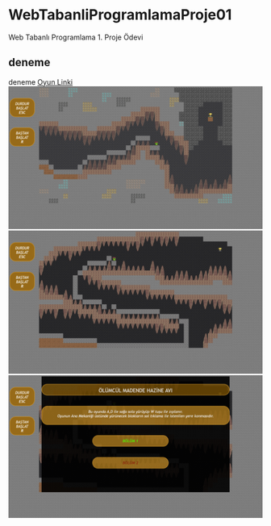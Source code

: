 # WebTabanliProgramlamaProje01
Web Tabanlı Programlama 1. Proje Ödevi
## deneme
deneme
[Oyun Linki](https://mustafaaykut77.github.io/WebTabanliProgramlamaProje01/)
![alt text](./img/JSGame_Sahne1.png)
![alt text](./img/JSGame_Sahne2.png)
![alt text](./img/JSGame_Menu.png)
